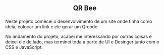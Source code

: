 <h2 align="center"> <br>

QR Bee
<br>
</h2>

Neste projeto comecei o desenvolvimento de um site onde tinha como ideia, colocar um link e ele gerar um Qrcode.

No andamento do projeto, acabei me interessando por outras coisas e deixei ele de lado, mas terminei toda a parte
de UI e Desinger junto com o CSS e JavaScript.
